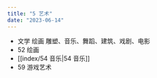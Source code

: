 ```yaml
---
title: "5 艺术"
date: "2023-06-14"
---
```


- 文学 绘画 雕塑、音乐、舞蹈、建筑、戏剧、电影
- 52 绘画
- [[index/54 音乐|54 音乐]]
- 59 游戏艺术